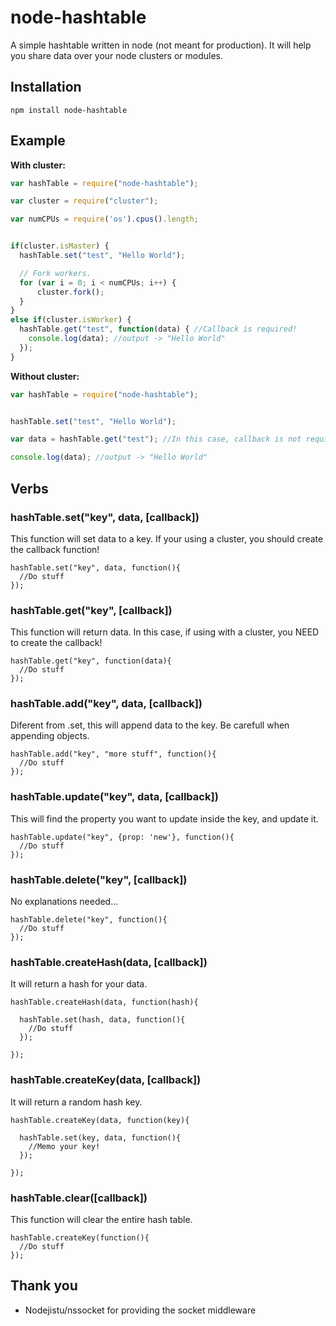 node-hashtable
=========

A simple hashtable written in node (not meant for production).
It will help you share data over your node clusters or modules.


Installation
----------
```
npm install node-hashtable
```


Example
----------

**With cluster:**
```javascript
var hashTable = require("node-hashtable");

var cluster = require("cluster");

var numCPUs = require('os').cpus().length;


if(cluster.isMaster) {
  hashTable.set("test", "Hello World");

  // Fork workers.
  for (var i = 0; i < numCPUs; i++) {
      cluster.fork();
  }
}
else if(cluster.isWorker) {
  hashTable.get("test", function(data) { //Callback is required!
    console.log(data); //output -> "Hello World"
  });
}
```

**Without cluster:**
```javascript
var hashTable = require("node-hashtable");


hashTable.set("test", "Hello World");

var data = hashTable.get("test"); //In this case, callback is not required.

console.log(data); //output -> "Hello World"

```

Verbs
----------

### hashTable.set("key", data, [callback])
This function will set data to a key. If your using a cluster, you should create the callback function!
```
hashTable.set("key", data, function(){
  //Do stuff
});
```

### hashTable.get("key", [callback])
This function will return data. In this case, if using with a cluster, you NEED to create the callback!
```
hashTable.get("key", function(data){
  //Do stuff
});
```

### hashTable.add("key", data, [callback])
Diferent from .set, this will append data to the key. Be carefull when appending objects.
```
hashTable.add("key", "more stuff", function(){
  //Do stuff
});
```

### hashTable.update("key", data, [callback])
This will find the property you want to update inside the key, and update it.
```
hashTable.update("key", {prop: 'new'}, function(){
  //Do stuff
});
```

### hashTable.delete("key", [callback])
No explanations needed...
```
hashTable.delete("key", function(){
  //Do stuff
});
```

### hashTable.createHash(data, [callback])
It will return a hash for your data.
```
hashTable.createHash(data, function(hash){

  hashTable.set(hash, data, function(){
    //Do stuff
  });

});
```

### hashTable.createKey(data, [callback])
It will return a random hash key.
```
hashTable.createKey(data, function(key){

  hashTable.set(key, data, function(){
    //Memo your key!
  });

});
```

### hashTable.clear([callback])
This function will clear the entire hash table.
```
hashTable.createKey(function(){
  //Do stuff
});
```

Thank you 
----------
- Nodejistu/nssocket for providing the socket middleware